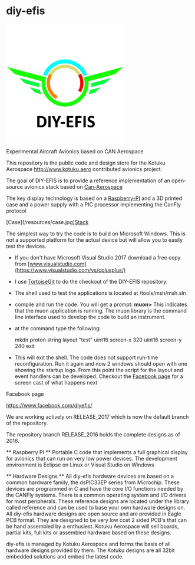 # diy-efis
![DIY-EFIS](/resources/LogoSq.png)

Experimental Aircraft Avionics based on CAN Aerospace

This repository is the public code and design store for the Kotuku Aerospace http://www.kotuku.aero contributed avionics project.

The goal of DIY-EFIS is to provide a reference implementation of an open-source avionics stack based on [Can-Aerospace](http://www.stockflightsystems.com/canaerospace.html)

The key display technology is based on a [Raspberry-PI](https://www.raspberrypi.org/) and a 3D printed case and a power supply with a PIC processor implementing the CanFly protocol

[Case](/resources/case.jpg][Stack](/resources/stack.jpg)

The simplest way to try the code is to build on Microsoft Windows.  This is not a supported platform for the actual device but will allow you to easily test the devices.

* If you don't have Microsoft Visual Studio 2017 download a free copy from [www.visualstudio.com](https://www.visualstudio.com/vs/cplusplus/)
* I use [TortoiseGit](https://tortoisegit.org/) to do the checkout of the DIY-EFIS repository.
* The shell used to test the applications is located at /tools/msh/msh.sln
* compile and run the code.  You will get a prompt: **muon>**  This indicates that the muon application is running.  The muon library is the command line interface used to develop the code to build an instrument.
* at the command type the following:

    mkdir proton
    string layout "test"
    uint16 screen-x 320
    uint16 screen-y 240
		exit

* This will exit the shell.  The code does not support run-time reconfiguration. Run it again and now 2 windows should open with one showing the startup logo.  From this point the script for the layout and event handlers can be developed.  Checkout the [Facebook page](https://www.facebook.com/diyefis/) for a screen cast of what happens next


Facebook page 

https://www.facebook.com/diyefis/

We are working actively on RELEASE_2017 which is now the default branch of the repository.

The repository branch RELEASE_2016 holds the complete designs as of 2016.

** Raspberry PI **
Portable C code that implements a full graphical display for avionics that can run on very low power devices.  The development environment is Eclipse on Linux or Visual Studio on Windows

** Hardware Designs **
All diy-efis hardware devices are based on a common hardware family, the dsPIC33EP series from Microchip.  These devices are programmed in C and have the core I/O functions needed by the CANFly systems.  There is a common operating system and I/O drivers for most peripherals.  These reference designs are located under the library called reference and can be used to base your own hardware designs on.
All diy-efis hardware designs are open source and are provided in Eagle PCB format.  They are designed to be very low cost 2 sided PCB's that can be hand assembled by a enthusiest.  Kotuku Aerospace will sell boards, partial kits, full kits or assembled hardware based on these designs.

diy-efis is managed by Kotuku Aerospace and forms the basis of all hardware designs provided by them.  The Kotuku designs are all 32bit embedded solutions and embed the latest code.


